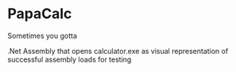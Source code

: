 # PapaCalc
Sometimes you gotta 

.Net Assembly that opens calculator.exe as visual representation of successful assembly loads for testing 
